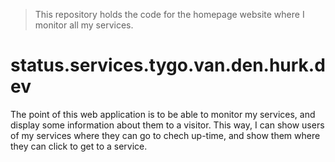 > This repository holds the code for the homepage website where I monitor all my services.

# status.services.tygo.van.den.hurk.dev
The point of this web application is to be able to monitor my services, and display some information about them to a visitor. This way, I can show users of my services where they can go to chech up-time, and show them where they can click to get to a service. 
